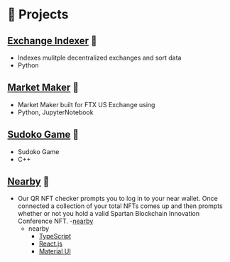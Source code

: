 # 🧪 Projects

## [Exchange Indexer](https://github.com/rcookie777/drip) 🔗
- Indexes mulitple decentralized exchanges and sort data
- Python

## [Market Maker](https://github.com/rcookie777/MarketMaker) 🔗
- Market Maker built for FTX US Exchange using 
- Python, JupyterNotebook



## [Sudoko Game](https://github.com/rcookie777/SudokoGame) 🔗
- Sudoko Game 
- C++

## [Nearby](https://near-mjzf8r7tc-rcookie777.vercel.app/) 🔗
- Our QR NFT checker prompts you to log in to your near wallet. Once connected a collection of your total NFTs comes up and then prompts whether or not you hold a valid Spartan Blockchain Innovation Conference NFT.
-[nearby](https://github.com/rcookie777/near-app)
  - nearby
    * [TypeScript](https://github.com/microsoft/TypeScript)
    * [React.js](https://reactjs.org/)
    * [Material UI](https://github.com/mui/material-ui)



